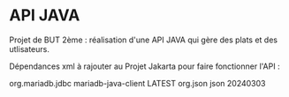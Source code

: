 # API JAVA 

Projet de BUT 2ème : réalisation d'une API JAVA qui gère des plats et des utlisateurs.

Dépendances xml à rajouter au Projet Jakarta pour faire fonctionner l'API : 

<dependency>
  <groupId>org.mariadb.jdbc</groupId>
  <artifactId>mariadb-java-client</artifactId>
  <version>LATEST</version>
</dependency>
<dependency>
  <groupId>org.json</groupId>
  <artifactId>json</artifactId>
  <version>20240303</version>
</dependency>
